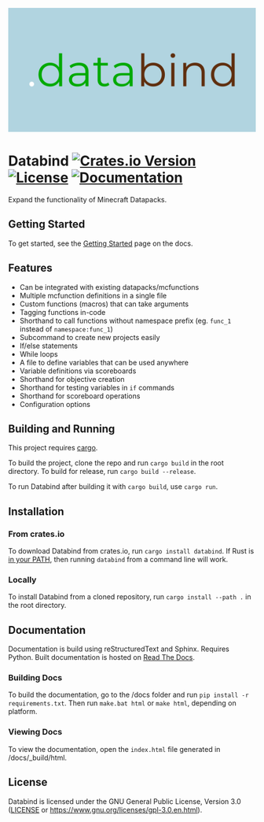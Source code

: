 ![Databind Logo](img/logo.png)

# Databind [![Crates.io Version](https://img.shields.io/crates/v/databind)](https://crates.io/crates/databind) [![License](https://img.shields.io/github/license/MysteryBlokHed/databind)](#license) [![Documentation](https://readthedocs.org/projects/databind/badge/?version=latest)](https://databind.readthedocs.io/en/stable/)

Expand the functionality of Minecraft Datapacks.

## Getting Started

To get started, see the [Getting Started](https://databind.readthedocs.io/en/stable/getting_started.html)
page on the docs.

## Features

- Can be integrated with existing datapacks/mcfunctions
- Multiple mcfunction definitions in a single file
- Custom functions (macros) that can take arguments
- Tagging functions in-code
- Shorthand to call functions without namespace prefix (eg. `func_1` instead of `namespace:func_1`)
- Subcommand to create new projects easily
- If/else statements
- While loops
- A file to define variables that can be used anywhere
- Variable definitions via scoreboards
- Shorthand for objective creation
- Shorthand for testing variables in `if` commands
- Shorthand for scoreboard operations
- Configuration options

## Building and Running

This project requires [cargo](https://www.rust-lang.org/learn/get-started).

To build the project, clone the repo and run `cargo build` in the root directory.
To build for release, run `cargo build --release`.

To run Databind after building it with `cargo build`, use `cargo run`.

## Installation

### From crates.io

To download Databind from crates.io, run `cargo install databind`. If Rust is
[in your PATH](https://www.rust-lang.org/tools/install#installation-notes),
then running `databind` from a command line will work.

### Locally

To install Databind from a cloned repository, run `cargo install --path .` in the root directory.

## Documentation

Documentation is build using reStructuredText and Sphinx. Requires Python.
Built documentation is hosted on [Read The Docs](https://databind.readthedocs.io/en/stable/).

### Building Docs

To build the documentation, go to the /docs folder and run `pip install -r requirements.txt`.
Then run `make.bat html` or `make html`, depending on platform.

### Viewing Docs

To view the documentation, open the `index.html` file generated in /docs/\_build/html.

## License

Databind is licensed under the GNU General Public License, Version 3.0
([LICENSE](LICENSE) or <https://www.gnu.org/licenses/gpl-3.0.en.html>).

